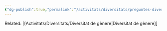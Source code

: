 ```yaml
---
{"dg-publish":true,"permalink":"/activitats/diversitats/preguntes-diversitats/significat-cisgenere/"}
---
```


Related: [[Activitats/Diversitats/Diversitat de gènere\|Diversitat de gènere]]